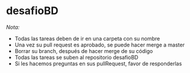 # desafioBD

*Nota:*
	
- Todas las tareas deben de ir en una carpeta con su nombre
- Una vez su pull request es aprobado, se puede hacer merge a master
- Borrar su branch, después de hacer merge de su código
- Todas las tareas se suben al repositorio desafioBD
- Si les hacemos preguntas en sus pullRequest, favor de responderlas
